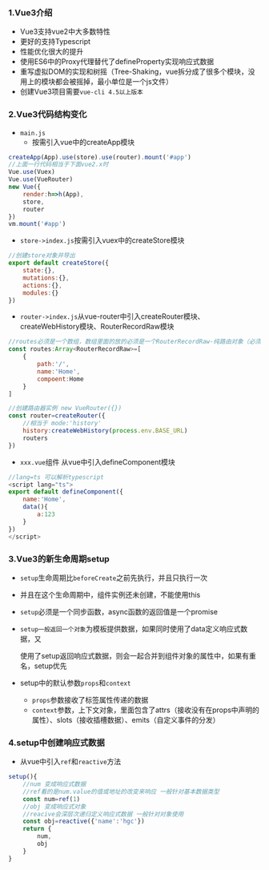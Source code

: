 ### 1.Vue3介绍

- Vue3支持vue2中大多数特性
- 更好的支持Typescript
- 性能优化很大的提升
- 使用ES6中的Proxy代理替代了defineProperty实现响应式数据
- 重写虚拟DOM的实现和树摇（Tree-Shaking，vue拆分成了很多个模块，没用上的模块都会被摇掉，最小单位是一个js文件）
- 创建Vue3项目需要`vue-cli 4.5以上版本`

### 2.Vue3代码结构变化

- `main.js`
  - 按需引入vue中的createApp模块

```js
createApp(App).use(store).use(router).mount('#app')
//上面一行代码相当于下面vue2.x时
Vue.use(Vuex)
Vue.use(VueRouter)
new Vue({
    render:h=>h(App),
    store,
    router
})
vm.mount('#app')
```

- `store->index.js`按需引入vuex中的createStore模块

```js
//创建store对象并导出
export default createStore({
    state:{},
    mutations:{},
    actions:{},
    modules:{}
})
```

- `router->index.js`从vue-router中引入createRouter模块、createWebHistory模块、RouterRecordRaw模块

```js
//routes必须是一个数组，数组里面的放的必须是一个RouterRecordRaw-纯路由对象（必须有component属性和path属性）
const routes:Array<RouterRecordRaw>=[
    {
        path:'/',
        name:'Home',
        compoent:Home
    }
]

//创建路由器实例 new VueRouter({})
const router=createRouter({
    //相当于 mode:'history'
    history:createWebHistory(process.env.BASE_URL)
    routers
})

```

- `xxx.vue`组件 从vue中引入defineComponent模块

```js
//lang=ts 可以解析typescript 
<script lang="ts">
export default defineComponent({
	name:'Home',
    data(){
        a:123
    }
})
</script>
```

### 3.Vue3的新生命周期setup

- `setup`生命周期比`beforeCreate`之前先执行，并且只执行一次

- 并且在这个生命周期中，组件实例还未创建，不能使用this

- `setup`必须是一个同步函数，async函数的返回值是一个promise

- `setup一般返回一个对象`为模板提供数据，如果同时使用了data定义响应式数据，又

  使用了setup返回响应式数据，则会一起合并到组件对象的属性中，如果有重名，setup优先

- setup中的默认参数`props`和`context`
  - `props`参数接收了标签属性传递的数据
  - `context`参数，上下文对象，里面包含了attrs（接收没有在props中声明的属性）、slots（接收插槽数据）、emits（自定义事件的分发）

### 4.setup中创建响应式数据

- 从vue中引入`ref`和`reactive`方法

```js
setup(){
    //num 变成响应式数据
    //ref看的是num.value的值或地址的改变来响应 一般针对基本数据类型
    const num=ref(1)
    //obj 变成响应式对象 
    //reacive会深层次递归定义响应式数据 一般针对对象使用
    const obj=reactive({'name':'hgc'})
    return {
        num,
        obj
    }
}
```

